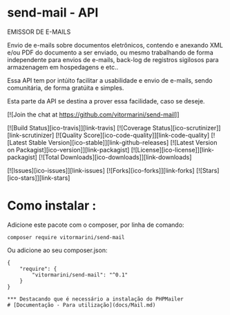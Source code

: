 # send-mail - API
EMISSOR DE E-MAILS


Envio de e-mails sobre documentos eletrônicos, contendo e anexando XML e/ou PDF do documento a ser enviado, ou mesmo trabalhando de forma independente para envios de e-mails, back-log de registros sigilosos para armazenagem em hospedagens e etc..

Essa API tem por intúito facilitar a usabilidade e envio de e-mails, sendo comunitária, de forma gratúita e simples.

Esta parte da API se destina a prover essa facilidade, caso se deseje.

[![Join the chat at https://github.com/vitormarini/send-mail]]

[![Build Status][ico-travis]][link-travis]
[![Coverage Status][ico-scrutinizer]][link-scrutinizer]
[![Quality Score][ico-code-quality]][link-code-quality]
[![Latest Stable Version][ico-stable]][link-github-releases]
[![Latest Version on Packagist][ico-version]][link-packagist]
[![License][ico-license]][link-packagist]
[![Total Downloads][ico-downloads]][link-downloads]

[![Issues][ico-issues]][link-issues]
[![Forks][ico-forks]][link-forks]
[![Stars][ico-stars]][link-stars]


# Como instalar :

Adicione este pacote com o composer, por linha de comando:
```
composer require vitormarini/send-mail
```

Ou adicione ao seu composer.json:
```
{
    "require": {
    	"vitormarini/send-mail": "^0.1"
    }
}

*** Destacando que é necessário a instalação do PHPMailer
# [Documentação - Para utilização](docs/Mail.md)
```
